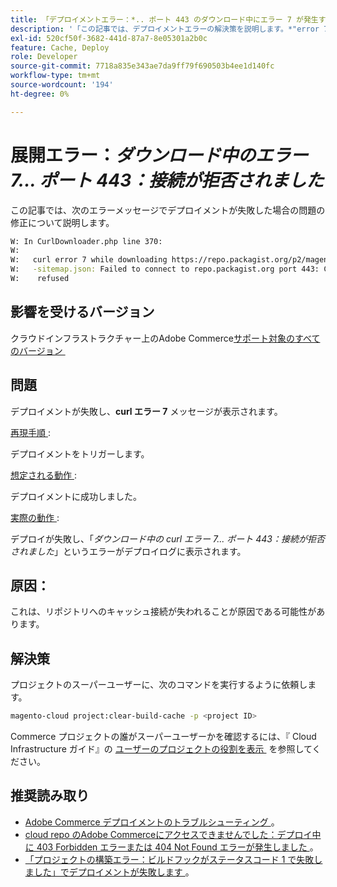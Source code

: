 ```yaml
---
title: 「デプロイメントエラー：*.. ポート 443 のダウンロード中にエラー 7 が発生する：接続が拒否されました*」
description: '「この記事では、デプロイメントエラーの解決策を説明します。*"error 7 while downloading ... port 443: Connection refused"*.'''
exl-id: 520cf50f-3682-441d-87a7-8e05301a2b0c
feature: Cache, Deploy
role: Developer
source-git-commit: 7718a835e343ae7da9ff79f690503b4ee1d140fc
workflow-type: tm+mt
source-wordcount: '194'
ht-degree: 0%

---
```


# 展開エラー：*ダウンロード中のエラー 7... ポート 443：接続が拒否されました*

この記事では、次のエラーメッセージでデプロイメントが失敗した場合の問題の修正について説明します。

```bash
W: In CurlDownloader.php line 370:
W:
W:   curl error 7 while downloading https://repo.packagist.org/p2/magento/module
W:   -sitemap.json: Failed to connect to repo.packagist.org port 443: Connection
W:    refused
```

## 影響を受けるバージョン

クラウドインフラストラクチャー上のAdobe Commerce[&#x200B; サポート対象のすべてのバージョン &#x200B;](https://www.adobe.com/content/dam/cc/en/legal/terms/enterprise/pdfs/Adobe-Commerce-Software-Lifecycle-Policy.pdf)

## 問題

デプロイメントが失敗し、**curl エラー 7** メッセージが表示されます。

<u> 再現手順 </u>:

デプロイメントをトリガーします。

<u> 想定される動作 </u>:

デプロイメントに成功しました。

<u> 実際の動作 </u>:

デプロイが失敗し、「*ダウンロード中の curl エラー 7... ポート 443：接続が拒否されました*」というエラーがデプロイログに表示されます。

## 原因：

これは、リポジトリへのキャッシュ接続が失われることが原因である可能性があります。

## 解決策

プロジェクトのスーパーユーザーに、次のコマンドを実行するように依頼します。

```bash
magento-cloud project:clear-build-cache -p <project ID>
```

Commerce プロジェクトの誰がスーパーユーザーかを確認するには、『 Cloud Infrastructure ガイド』の [&#x200B; ユーザーのプロジェクトの役割を表示 &#x200B;](/docs/commerce-cloud-service/user-guide/project/user-access.html?lang=en#view-a-user’s-project-role) を参照してください。

## 推奨読み取り

* [Adobe Commerce デプロイメントのトラブルシューティング &#x200B;](/docs/commerce-knowledge-base/kb/troubleshooting/deployment/magento-deployment-troubleshooter.html)。
* [cloud repo のAdobe Commerceにアクセスできませんでした：デプロイ中に 403 Forbidden エラーまたは 404 Not Found エラーが発生しました &#x200B;](/docs/commerce-knowledge-base/kb/troubleshooting/deployment/magento-commerce-cloud-repo-could-not-be-accessed-403-forbidden-or-404-not-found-error-when-deploying.html)。
* [&#x200B; 「プロジェクトの構築エラー：ビルドフックがステータスコード 1 で失敗しました」でデプロイメントが失敗します &#x200B;](/docs/commerce-knowledge-base/kb/troubleshooting/deployment/deployment-fails-with-error-building-project-the-build-hook-failed-with-status-code-1.html)。
